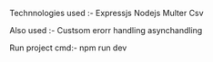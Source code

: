 Technnologies used :-
Expressjs
Nodejs
Multer
Csv

Also used :-
Custsom erorr handling 
asynchandling


Run project cmd:-
npm run dev
